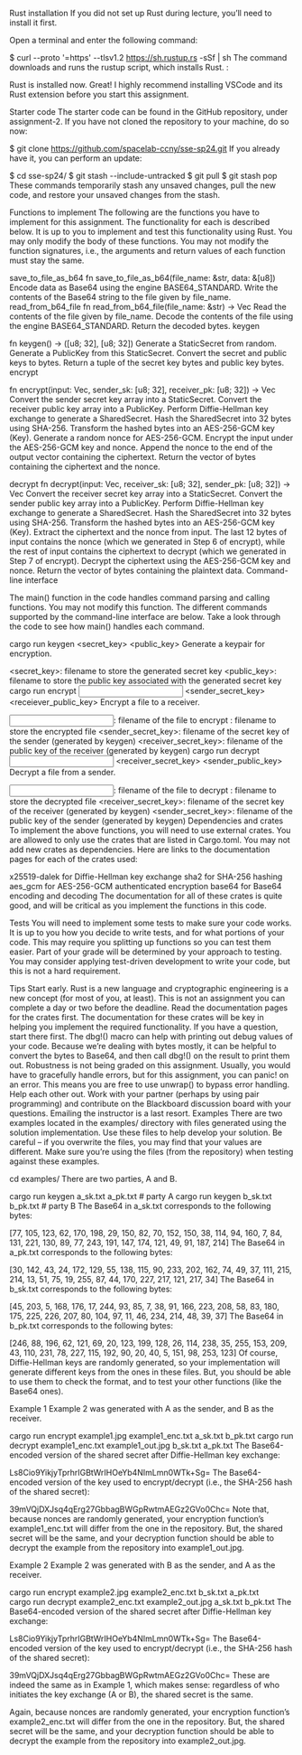 Rust installation
If you did not set up Rust during lecture, you’ll need to install it first.

Open a terminal and enter the following command:

$ curl --proto '=https' --tlsv1.2 https://sh.rustup.rs -sSf | sh
The command downloads and runs the rustup script, which installs Rust. :

Rust is installed now. Great!
I highly recommend installing VSCode and its Rust extension before you start this assignment.

Starter code
The starter code can be found in the GitHub repository, under assignment-2. If you have not cloned the repository to your machine, do so now:

$ git clone https://github.com/spacelab-ccny/sse-sp24.git
If you already have it, you can perform an update:

$ cd sse-sp24/
$ git stash --include-untracked
$ git pull
$ git stash pop
These commands temporarily stash any unsaved changes, pull the new code, and restore your unsaved changes from the stash.

Functions to implement
The following are the functions you have to implement for this assignment. The functionality for each is described below. It is up to you to implement and test this functionality using Rust. You may only modify the body of these functions. You may not modify the function signatures, i.e., the arguments and return values of each function must stay the same.

save_to_file_as_b64
fn save_to_file_as_b64(file_name: &str, data: &[u8])
Encode data as Base64 using the engine BASE64_STANDARD.
Write the contents of the Base64 string to the file given by file_name.
read_from_b64_file
fn read_from_b64_file(file_name: &str) -> Vec<u8>
Read the contents of the file given by file_name.
Decode the contents of the file using the engine BASE64_STANDARD.
Return the decoded bytes.
keygen

fn keygen() -> ([u8; 32], [u8; 32])
Generate a StaticSecret from random.
Generate a PublicKey from this StaticSecret.
Convert the secret and public keys to bytes.
Return a tuple of the secret key bytes and public key bytes.
encrypt


fn encrypt(input: Vec<u8>, sender_sk: [u8; 32], receiver_pk: [u8; 32]) -> Vec<u8>
Convert the sender secret key array into a StaticSecret.
Convert the receiver public key array into a PublicKey.
Perform Diffie-Hellman key exchange to generate a SharedSecret.
Hash the SharedSecret into 32 bytes using SHA-256.
Transform the hashed bytes into an AES-256-GCM key (Key<Aes256Gcm>).
Generate a random nonce for AES-256-GCM.
Encrypt the input under the AES-256-GCM key and nonce.
Append the nonce to the end of the output vector containing the ciphertext.
Return the vector of bytes containing the ciphertext and the nonce.


decrypt
fn decrypt(input: Vec<u8>, receiver_sk: [u8; 32], sender_pk: [u8; 32]) -> Vec<u8>
Convert the receiver secret key array into a StaticSecret.
Convert the sender public key array into a PublicKey.
Perform Diffie-Hellman key exchange to generate a SharedSecret.
Hash the SharedSecret into 32 bytes using SHA-256.
Transform the hashed bytes into an AES-256-GCM key (Key<Aes256Gcm>).
Extract the ciphertext and the nonce from input. The last 12 bytes of input contains the nonce (which we generated in Step 6 of encrypt), while the rest of input contains the ciphertext to decrypt (which we generated in Step 7 of encrypt).
Decrypt the ciphertext using the AES-256-GCM key and nonce.
Return the vector of bytes containing the plaintext data.
Command-line interface

The main() function in the code handles command parsing and calling functions. You may not modify this function. The different commands supported by the command-line interface are below. Take a look through the code to see how main() handles each command.

cargo run keygen <secret_key> <public_key>
Generate a keypair for encryption.

<secret_key>: filename to store the generated secret key
<public_key>: filename to store the public key associated with the generated secret key
cargo run encrypt <input> <output> <sender_secret_key> <receiever_public_key>
Encrypt a file to a receiver.

<input>: filename of the file to encrypt
<output>: filename to store the encrypted file
<sender_secret_key>: filename of the secret key of the sender (generated by keygen)
<receiver_secret_key>: filename of the public key of the receiver (generated by keygen)
cargo run decrypt <input> <output> <receiver_secret_key> <sender_public_key>
Decrypt a file from a sender.

<input>: filename of the file to decrypt
<output>: filename to store the decrypted file
<receiver_secret_key>: filename of the secret key of the receiver (generated by keygen)
<sender_secret_key>: filename of the public key of the sender (generated by keygen)
Dependencies and crates
To implement the above functions, you will need to use external crates. You are allowed to only use the crates that are listed in Cargo.toml. You may not add new crates as dependencies. Here are links to the documentation pages for each of the crates used:

x25519-dalek for Diffie-Hellman key exchange
sha2 for SHA-256 hashing
aes_gcm for AES-256-GCM authenticated encryption
base64 for Base64 encoding and decoding
The documentation for all of these crates is quite good, and will be critical as you implement the functions in this code.

Tests
You will need to implement some tests to make sure your code works. It is up to you how you decide to write tests, and for what portions of your code. This may require you splitting up functions so you can test them easier. Part of your grade will be determined by your approach to testing. You may consider applying test-driven development to write your code, but this is not a hard requirement.

Tips
Start early. Rust is a new language and cryptographic engineering is a new concept (for most of you, at least). This is not an assignment you can complete a day or two before the deadline.
Read the documentation pages for the crates first. The documentation for these crates will be key in helping you implement the required functionality. If you have a question, start there first.
The dbg!() macro can help with printing out debug values of your code. Because we’re dealing with bytes mostly, it can be helpful to convert the bytes to Base64, and then call dbg!() on the result to print them out.
Robustness is not being graded on this assignment. Usually, you would have to gracefully handle errors, but for this assignment, you can panic! on an error. This means you are free to use unwrap() to bypass error handling.
Help each other out. Work with your partner (perhaps by using pair programming) and contribute on the Blackboard discussion board with your questions. Emailing the instructor is a last resort.
Examples
There are two examples located in the examples/ directory with files generated using the solution implementation. Use these files to help develop your solution. Be careful – if you overwrite the files, you may find that your values are different. Make sure you’re using the files (from the repository) when testing against these examples.

cd examples/
There are two parties, A and B.

cargo run keygen a_sk.txt a_pk.txt    # party A
cargo run keygen b_sk.txt b_pk.txt    # party B
The Base64 in a_sk.txt corresponds to the following bytes:

[77, 105, 123, 62, 170, 198, 29, 150, 82, 70, 152, 150, 38, 114, 94, 160, 7, 84, 131, 221, 130, 89, 77, 243, 191, 147, 174, 121, 49, 91, 187, 214]
The Base64 in a_pk.txt corresponds to the following bytes:

[30, 142, 43, 24, 172, 129, 55, 138, 115, 90, 233, 202, 162, 74, 49, 37, 111, 215, 214, 13, 51, 75, 19, 255, 87, 44, 170, 227, 217, 121, 217, 34]
The Base64 in b_sk.txt corresponds to the following bytes:

[45, 203, 5, 168, 176, 17, 244, 93, 85, 7, 38, 91, 166, 223, 208, 58, 83, 180, 175, 225, 226, 207, 80, 104, 97, 11, 46, 234, 214, 48, 39, 37]
The Base64 in b_pk.txt corresponds to the following bytes:

[246, 88, 196, 62, 121, 69, 20, 123, 199, 128, 26, 114, 238, 35, 255, 153, 209, 43, 110, 231, 78, 227, 115, 192, 90, 20, 40, 5, 151, 98, 253, 123]
Of course, Diffie-Hellman keys are randomly generated, so your implementation will generate different keys from the ones in these files. But, you should be able to use them to check the format, and to test your other functions (like the Base64 ones).

Example 1
Example 2 was generated with A as the sender, and B as the receiver.

cargo run encrypt example1.jpg example1_enc.txt a_sk.txt b_pk.txt 
cargo run decrypt example1_enc.txt example1_out.jpg b_sk.txt a_pk.txt
The Base64-encoded version of the shared secret after Diffie-Hellman key exchange:

Ls8Cio9YikjyTprhrIGBtWrIHOeYb4NImLmn0WTk+Sg=
The Base64-encoded version of the key used to encrypt/decrypt (i.e., the SHA-256 hash of the shared secret):

39mVQjDXJsq4qErg27GbbagBWGpRwtmAEGz2GVo0Chc=
Note that, because nonces are randomly generated, your encryption function’s example1_enc.txt will differ from the one in the repository. But, the shared secret will be the same, and your decryption function should be able to decrypt the example from the repository into example1_out.jpg.

Example 2
Example 2 was generated with B as the sender, and A as the receiver.

cargo run encrypt example2.jpg example2_enc.txt b_sk.txt a_pk.txt  
cargo run decrypt example2_enc.txt example2_out.jpg a_sk.txt b_pk.txt
The Base64-encoded version of the shared secret after Diffie-Hellman key exchange:

Ls8Cio9YikjyTprhrIGBtWrIHOeYb4NImLmn0WTk+Sg=
The Base64-encoded version of the key used to encrypt/decrypt (i.e., the SHA-256 hash of the shared secret):

39mVQjDXJsq4qErg27GbbagBWGpRwtmAEGz2GVo0Chc=
These are indeed the same as in Example 1, which makes sense: regardless of who initiates the key exchange (A or B), the shared secret is the same.

Again, because nonces are randomly generated, your encryption function’s example2_enc.txt will differ from the one in the repository. But, the shared secret will be the same, and your decryption function should be able to decrypt the example from the repository into example2_out.jpg.
